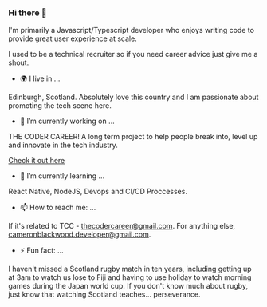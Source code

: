 ### Hi there 👋

I'm primarily a Javascript/Typescript developer who enjoys writing code to provide great user experience at scale. 

I used to be a technical recruiter so if you need career advice just give me a shout.

- 🌍 I live in ...

Edinburgh, Scotland. Absolutely love this country and I am passionate about promoting the tech scene here.

- 🔭 I’m currently working on ...

THE CODER CAREER! A long term project to help people break into, level up and innovate in the tech industry.

<a href="https://www.youtube.com/channel/UC-m9HBSgx5drU4cqfuNg5vA" target="_blank">Check it out here</a>

- 🌱 I’m currently learning ...

React Native, NodeJS, Devops and CI/CD Proccesses.

- 📫 How to reach me: ...

If it's related to TCC - thecodercareer@gmail.com. For anything else, cameronblackwood.developer@gmail.com.

- ⚡ Fun fact: ...

I haven't missed a Scotland rugby match in ten years, including getting up at 3am to watch us lose to Fiji and having to use holiday to watch morning
games during the Japan world cup. If you don't know much about rugby, just know that watching Scotland teaches... perseverance.

<!--
**Reikon95/reikon95** is a ✨ _special_ ✨ repository because its `README.md` (this file) appears on your GitHub profile.

Here are some ideas to get you started:

